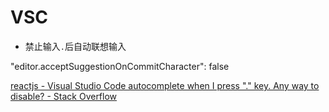 # VSC

- 禁止输入`.`后自动联想输入

"editor.acceptSuggestionOnCommitCharacter": false

[reactjs - Visual Studio Code autocomplete when I press "." key. Any way to disable? - Stack Overflow](https://stackoverflow.com/questions/48609354/visual-studio-code-autocomplete-when-i-press-key-any-way-to-disable)
